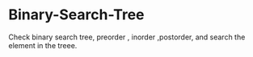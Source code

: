 # Binary-Search-Tree
Check binary search tree, preorder , inorder ,postorder, and search the element in the treee.
